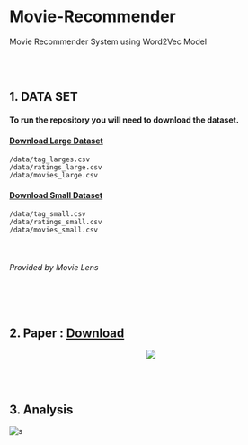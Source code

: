 # Movie-Recommender

Movie Recommender System using Word2Vec Model

<br>
<br>
    
## 1. DATA SET 

#### To run the repository you will need to download the dataset.

#### [Download Large Dataset](http://files.grouplens.org/datasets/movielens/ml-latest.zip)

    /data/tag_larges.csv
    /data/ratings_large.csv
    /data/movies_large.csv

#### [Download Small Dataset](http://files.grouplens.org/datasets/movielens/ml-latest-small.zip)

    /data/tag_small.csv
    /data/ratings_small.csv
    /data/movies_small.csv
   
<br>

###### *Provided by Movie Lens*
<br>
<br>

## 2. Paper : [Download](https://github.com/gusdnd852/Movie-Recommender/blob/master/Collaborative%20filtering%20based%20on%20Word2Vec.docx?raw=true)

<p align="center">     
<img src="https://user-images.githubusercontent.com/38183241/50212612-c8db5e00-03be-11e9-913b-2fcb2a6bfa94.png">
</p>


<br>
<br>

## 3. Analysis 

![s](https://user-images.githubusercontent.com/38183241/51345558-b1d37d00-1ade-11e9-84ec-e5a7b266a631.png)
